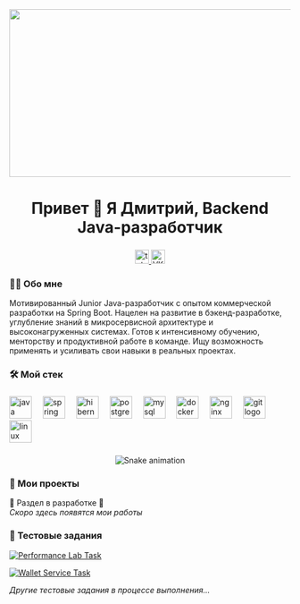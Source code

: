 <div align="center">
  <img height="300" width="600" src= "https://user-images.githubusercontent.com/74038190/225813708-98b745f2-7d22-48cf-9150-083f1b00d6c9.gif"/>
</div>

###

<h1 align="center">Привет 👋 Я Дмитрий, Backend Java-разработчик</h1>

###

<div align="center">
  <a href="https://t.me/dimaromanenko01001" target="_blank">
    <img src="https://img.shields.io/static/v1?message=Telegram&logo=telegram&label=&color=2CA5E0&logoColor=white&labelColor=&style=for-the-badge" height="25" alt="telegram logo"  />
  </a>
  <a href="https://vk.com/id120660469" target="_blank">
    <img src="https://img.shields.io/badge/VK-0077FF?logo=vk&logoColor=white" height="25" alt="VK logo"  />
  </a>
</div>

###

<h3>👨‍💻 Обо мне</h3>

<p>
Мотивированный Junior Java-разработчик с опытом коммерческой разработки на Spring Boot. Нацелен на развитие в бэкенд-разработке, углубление знаний в микросервисной архитектуре и высоконагруженных системах. Готов к интенсивному обучению, менторству и продуктивной работе в команде. Ищу возможность применять и усиливать свои навыки в реальных проектах. 

###

<h3>🛠 Мой стек</h3>

###

<div align="left">
  <img src="https://cdn.jsdelivr.net/gh/devicons/devicon/icons/java/java-original.svg" height="40" alt="java logo"/>
  <img width="12" />
  <img src="https://cdn.jsdelivr.net/gh/devicons/devicon/icons/spring/spring-original.svg" height="40" alt="spring logo"/>
  <img width="12" />
  <img src="https://cdn.jsdelivr.net/gh/devicons/devicon/icons/hibernate/hibernate-original.svg" height="40" alt="hibernate logo"/>
  <img width="12" />
  <img src="https://cdn.jsdelivr.net/gh/devicons/devicon/icons/postgresql/postgresql-original.svg" height="40" alt="postgresql logo"/>
  <img width="12" />
  <img src="https://cdn.jsdelivr.net/gh/devicons/devicon/icons/mysql/mysql-original.svg" height="40" alt="mysql logo"/>
  <img width="12" />
  <img src="https://cdn.jsdelivr.net/gh/devicons/devicon/icons/docker/docker-original.svg" height="40" alt="docker logo"/>
  <img width="12" />
  <img src="https://cdn.jsdelivr.net/gh/devicons/devicon/icons/nginx/nginx-original.svg" height="40" alt="nginx logo"/>
  <img width="12" />
  <img src="https://cdn.jsdelivr.net/gh/devicons/devicon/icons/git/git-original.svg" height="40" alt="git logo"/>
  <img width="12" />
  <img src="https://cdn.jsdelivr.net/gh/devicons/devicon/icons/linux/linux-original.svg" height="40" alt="linux logo"/>
</div>

###

<div align="center">
  <img src="https://github.com/krysaDima/krysaDima/blob/main/github-snake.svg" alt="Snake animation" />
</div>

###

<h3>📂 Мои проекты</h3>

🚧 Раздел в разработке 🚧  
*Скоро здесь появятся мои работы*

###

<h3>🧪 Тестовые задания</h3>

[![Performance Lab Task](https://img.shields.io/badge/📋_Performance_Lab_Task-2088FF?style=for-the-badge)](https://github.com/krysaDima/PerformanceLab)

[![Wallet Service Task](https://img.shields.io/badge/💳_Wallet_Service_Task-2088FF?style=for-the-badge)](https://github.com/krysaDima/wallet-service)

*Другие тестовые задания в процессе выполнения...*
